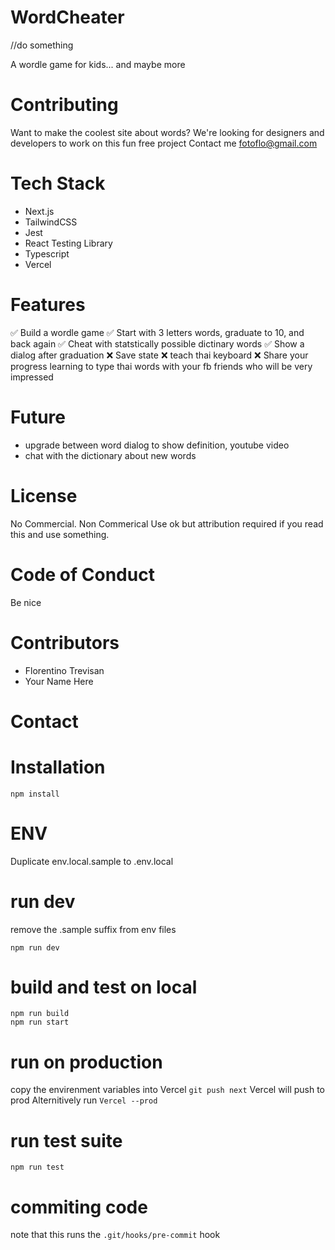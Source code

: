 # WordCheater

//do something

A wordle game for kids... and maybe more

# Contributing

Want to make the coolest site about words?
We're looking for designers and developers to work on this fun free project
Contact me fotoflo@gmail.com

# Tech Stack

- Next.js
- TailwindCSS
- Jest
- React Testing Library
- Typescript
- Vercel

# Features

✅ Build a wordle game
✅ Start with 3 letters words, graduate to 10, and back again
✅ Cheat with statstically possible dictinary words
✅ Show a dialog after graduation
❌ Save state
❌ teach thai keyboard
❌ Share your progress learning to type thai words with your fb friends who will be very impressed

# Future

- upgrade between word dialog to show definition, youtube video
- chat with the dictionary about new words

# License

No Commercial. Non Commerical Use ok but attribution required if you read this and use something.

# Code of Conduct

Be nice

# Contributors

- Florentino Trevisan
- Your Name Here

# Contact

# Installation

`npm install`

# ENV

Duplicate env.local.sample to .env.local

# run dev

remove the .sample suffix from env files

`npm run dev`

# build and test on local

```
npm run build
npm run start
```

# run on production

copy the envirenment variables into Vercel
`git push next`
Vercel will push to prod
Alternitively run `Vercel --prod`

# run test suite

`npm run test`

# commiting code

note that this runs the `.git/hooks/pre-commit` hook
